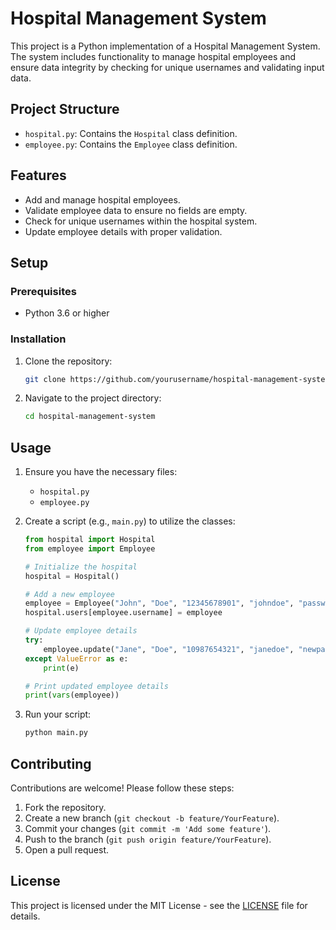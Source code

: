 
# Hospital Management System

This project is a Python implementation of a Hospital Management System. The system includes functionality to manage hospital employees and ensure data integrity by checking for unique usernames and validating input data.

## Project Structure

- `hospital.py`: Contains the `Hospital` class definition.
- `employee.py`: Contains the `Employee` class definition.

## Features

- Add and manage hospital employees.
- Validate employee data to ensure no fields are empty.
- Check for unique usernames within the hospital system.
- Update employee details with proper validation.

## Setup

### Prerequisites

- Python 3.6 or higher

### Installation

1. Clone the repository:

   ```bash
   git clone https://github.com/yourusername/hospital-management-system.git
   ```

2. Navigate to the project directory:

   ```bash
   cd hospital-management-system
   ```

## Usage

1. Ensure you have the necessary files:

   - `hospital.py`
   - `employee.py`

2. Create a script (e.g., `main.py`) to utilize the classes:

   ```python
   from hospital import Hospital
   from employee import Employee

   # Initialize the hospital
   hospital = Hospital()

   # Add a new employee
   employee = Employee("John", "Doe", "12345678901", "johndoe", "password123")
   hospital.users[employee.username] = employee

   # Update employee details
   try:
       employee.update("Jane", "Doe", "10987654321", "janedoe", "newpassword123", hospital)
   except ValueError as e:
       print(e)

   # Print updated employee details
   print(vars(employee))
   ```

3. Run your script:

   ```bash
   python main.py
   ```

## Contributing

Contributions are welcome! Please follow these steps:

1. Fork the repository.
2. Create a new branch (`git checkout -b feature/YourFeature`).
3. Commit your changes (`git commit -m 'Add some feature'`).
4. Push to the branch (`git push origin feature/YourFeature`).
5. Open a pull request.

## License

This project is licensed under the MIT License - see the [LICENSE](LICENSE) file for details.
